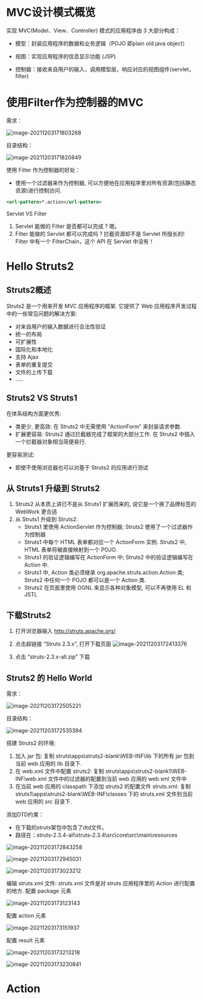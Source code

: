 # MVC设计模式概览

实现 MVC(Model、View、Controller) 模式的应用程序由 3 大部分构成：

- 模型：封装应用程序的数据和业务逻辑（POJO 即plain old java object）

- 视图：实现应用程序的信息显示功能 (JSP)
- 控制器：接收来自用户的输入，调用模型层，响应对应的视图组件(servlet，filter)

# 使用Filter作为控制器的MVC

需求：

![image-20211203171803268](struts2.assets/image-20211203171803268.png)

目录结构：

![image-20211203171820849](struts2.assets/image-20211203171820849.png)

使用 Filter 作为控制器的好处：

- 使用一个过滤器来作为控制器, 可以方便地在应用程序里对所有资源(包括静态资源)进行控制访问. 

```xml
<url-pattern>*.action</url-pattern>
```

Servlet VS Filter

1. Servlet 能做的 Filter 是否都可以完成 ? 嗯。
2. Filter 能做的 Servlet 都可以完成吗 ? 拦截资源却不是 Servlet 所擅长的! Filter 中有一个 FilterChain，这个 API 在 Servlet 中没有！

# Hello Struts2

## Struts2概述

Struts2 是一个用来开发 MVC 应用程序的框架. 它提供了 Web 应用程序开发过程中的一些常见问题的解决方案: 

- 对来自用户的输入数据进行合法性验证
- 统一的布局
- 可扩展性
- 国际化和本地化
- 支持 Ajax
- 表单的重复提交
- 文件的上传下载
- …..

## Struts2 VS Struts1

在体系结构方面更优秀:

- 类更少, 更高效:  在 Struts2 中无需使用 “ActionForm” 来封装请求参数. 
- 扩展更容易:  Struts2 通过拦截器完成了框架的大部分工作. 在 Struts2 中插入一个拦截器对象相当简便易行. 

更容易测试:

- 即使不使用浏览器也可以对基于 Struts2 的应用进行测试

## 从 Struts1 升级到 Struts2

1. Struts2 从本质上讲已不是从 Struts1 扩展而来的, 说它是一个换了品牌标签的 WebWork 更合适
2. 从 Struts1 升级到 Struts2:
   - Struts1 里使用 ActionServlet 作为控制器; Struts2 使用了一个过滤器作为控制器
   - Struts1 中每个 HTML 表单都对应一个 ActionForm 实例. Struts2 中, HTML 表单将被直接映射到一个 POJO.
   - Struts1 的验证逻辑编写在 ActionForm 中; Struts2 中的验证逻辑编写在 Action 中.
   - Struts1 中, Action 类必须继承 org.apache.struts.action.Action 类; Struts2 中任何一个 POJO 都可以是一个 Action 类. 
   - Struts2 在页面里使用 OGNL 来显示各种对象模型, 可以不再使用 EL 和 JSTL 

## 下载Struts2

1. 打开浏览器输入 http://struts.apache.org/
2. 点击超链接 “Struts 2.3.x”, 打开下载页面
   ![image-20211203172413376](struts2.assets/image-20211203172413376.png)
   
3. 点击 “struts-2.3.x-all.zip” 下载 

## Struts2 的 Hello World

需求：

![image-20211203172505221](struts2.assets/image-20211203172505221.png)

目录结构：

![image-20211203172535394](struts2.assets/image-20211203172535394.png)

搭建 Struts2 的环境:

1. 加入 jar 包: 复制 struts\apps\struts2-blank\WEB-INF\lib 下的所有 jar 包到当前 web 应用的 lib 目录下.
2. 在 web.xml 文件中配置 struts2: 复制 struts\apps\struts2-blank1\WEB-INF\web.xml 文件中的过滤器的配置到当前 web 应用的 web.xml 文件中
3. 在当前 web 应用的 classpath 下添加 struts2 的配置文件 struts.xml: 复制 struts1\apps\struts2-blank\WEB-INF\classes 下的 struts.xml 文件到当前 web 应用的 src 目录下. 

添加DTD约束：

- 在下载的struts架包中包含了dtd文件。
- 路径在：struts-2.3.4-all\struts-2.3.4\src\core\src\main\resources

![image-20211203172843258](struts2.assets/image-20211203172843258.png)

![image-20211203172945031](struts2.assets/image-20211203172945031.png)

![image-20211203173023212](struts2.assets/image-20211203173023212.png)

编辑 struts.xml 文件: struts.xml 文件是对 struts 应用程序里的 Action  进行配置的地方. 
配置 package 元素

![image-20211203173123143](struts2.assets/image-20211203173123143.png)

配置 action 元素

![image-20211203173151937](struts2.assets/image-20211203173151937.png)

配置 result 元素

![image-20211203173213218](struts2.assets/image-20211203173213218.png)

![image-20211203173230841](struts2.assets/image-20211203173230841.png)

# Action

